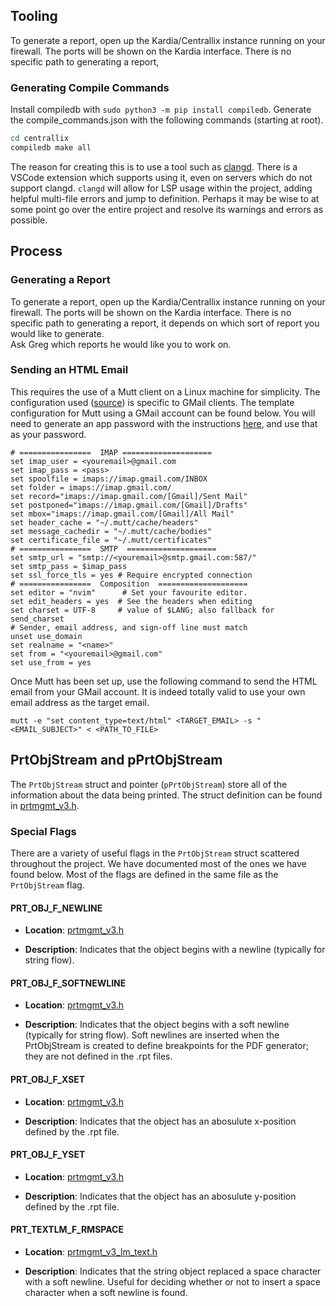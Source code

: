 ## Tooling

To generate a report, open up the Kardia/Centrallix instance running on your firewall.  The ports will be shown on the Kardia interface.
There is no specific path to generating a report, 

### Generating Compile Commands

Install compiledb with `sudo python3 -m pip install compiledb`.
Generate the compile_commands.json with the following commands (starting at root).

```sh
cd centrallix
compiledb make all
```

The reason for creating this is to use a tool such as [clangd](https://clangd.llvm.org/).
There is a VSCode extension which supports using it, even on servers which do not support clangd.
`clangd` will allow for LSP usage within the project, adding helpful multi-file errors and jump to definition.
Perhaps it may be wise to at some point go over the entire project and resolve its warnings and errors as possible.

## Process

### Generating a Report

To generate a report, open up the Kardia/Centrallix instance running on your firewall. The ports will be shown on the Kardia interface.
There is no specific path to generating a report, it depends on which sort of report you would like to generate.  
Ask Greg which reports he would like you to work on.

### Sending an HTML Email

This requires the use of a Mutt client on a Linux machine for simplicity.
The configuration used ([source](https://mritunjaysharma394.medium.com/how-to-set-up-mutt-text-based-mail-client-with-gmail-993ae40b0003)) is specific to GMail clients.
The template configuration for Mutt using a GMail account can be found below.
You will need to generate an app password with the instructions [here](https://support.google.com/accounts/answer/185833?hl=en), and use that as your password.

```
# ================  IMAP ====================
set imap_user = <youremail>@gmail.com
set imap_pass = <pass>
set spoolfile = imaps://imap.gmail.com/INBOX
set folder = imaps://imap.gmail.com/
set record="imaps://imap.gmail.com/[Gmail]/Sent Mail"
set postponed="imaps://imap.gmail.com/[Gmail]/Drafts"
set mbox="imaps://imap.gmail.com/[Gmail]/All Mail"
set header_cache = "~/.mutt/cache/headers"
set message_cachedir = "~/.mutt/cache/bodies"
set certificate_file = "~/.mutt/certificates"
# ================  SMTP  ====================
set smtp_url = "smtp://<youremail>@smtp.gmail.com:587/"
set smtp_pass = $imap_pass
set ssl_force_tls = yes # Require encrypted connection
# ================  Composition  ====================
set editor = "nvim"      # Set your favourite editor.
set edit_headers = yes  # See the headers when editing
set charset = UTF-8     # value of $LANG; also fallback for send_charset
# Sender, email address, and sign-off line must match
unset use_domain
set realname = "<name>"
set from = "<youremail>@gmail.com"
set use_from = yes
```

Once Mutt has been set up, use the following command to send the HTML email from your GMail account.
It is indeed totally valid to use your own email address as the target email.
```
mutt -e "set content_type=text/html" <TARGET_EMAIL> -s "<EMAIL_SUBJECT>" < <PATH_TO_FILE>
```

## PrtObjStream and pPrtObjStream

The `PrtObjStream` struct and pointer (`pPrtObjStream`) store all of the information about the data being printed. The struct definition can be found in [prtmgmt_v3.h](../centrallix/include/prtmgmt_v3/prtmgmt_v3.h).

### Special Flags

There are a variety of useful flags in the `PrtObjStream` struct scattered throughout the project. We have documented most of the ones we have found below. Most of the flags are defined in the same file as the `PrtObjStream` flag.

#### PRT_OBJ_F_NEWLINE

- **Location**: [prtmgmt_v3.h](../centrallix/include/prtmgmt_v3/prtmgmt_v3.h)

- **Description**: Indicates that the object begins with a newline (typically for string flow).

#### PRT_OBJ_F_SOFTNEWLINE

- **Location**: [prtmgmt_v3.h](../centrallix/include/prtmgmt_v3/prtmgmt_v3.h)

- **Description**: Indicates that the object begins with a soft newline (typically for string flow). Soft newlines are inserted when the PrtObjStream is created to define breakpoints for the PDF generator; they are not defined in the .rpt files.

#### PRT_OBJ_F_XSET

- **Location**: [prtmgmt_v3.h](../centrallix/include/prtmgmt_v3/prtmgmt_v3.h)

- **Description**: Indicates that the object has an abosulute x-position defined by the .rpt file.

#### PRT_OBJ_F_YSET

- **Location**: [prtmgmt_v3.h](../centrallix/include/prtmgmt_v3/prtmgmt_v3.h)

- **Description**: Indicates that the object has an abosulute y-position defined by the .rpt file.

#### PRT_TEXTLM_F_RMSPACE

- **Location**: [prtmgmt_v3_lm_text.h](../centrallix/include/prtmgmt_v3/prtmgmt_v3_lm_text.h)

- **Description**: Indicates that the string object replaced a space character with a soft newline. Useful for deciding whether or not to insert a space character when a soft newline is found.

